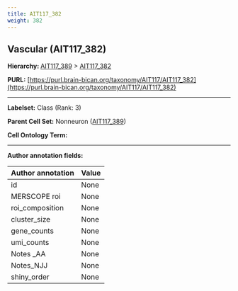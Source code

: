 ```yaml
---
title: AIT117_382
weight: 382
---
```

## Vascular (AIT117_382)
<b>Hierarchy: </b>
[AIT117_389](../AIT117_389) >
[AIT117_382](../AIT117_382)

**PURL:** [https://purl.brain-bican.org/taxonomy/AIT117/AIT117_382](https://purl.brain-bican.org/taxonomy/AIT117/AIT117_382)

---


**Labelset:** Class (Rank: 3)

**Parent Cell Set:** Nonneuron ([AIT117_389](../AIT117_389))



**Cell Ontology Term:** 

[MARKER GENES.]: #


---

[TRANSFERRED ANNOTATIONS.]: #


[AUTHOR ANNOTATION FIELDS.]: #


**Author annotation fields:**

| Author annotation | Value |
|-------------------|-------|
|id|None|
|MERSCOPE roi|None|
|roi_composition|None|
|cluster_size|None|
|gene_counts|None|
|umi_counts|None|
|Notes _AA|None|
|Notes_NJJ|None|
|shiny_order|None|
